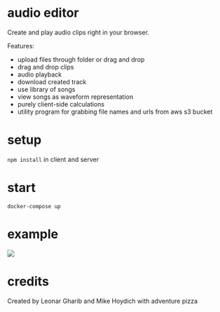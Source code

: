 # audio editor

Create and play audio clips right in your browser.

Features:
- upload files through folder or drag and drop
- drag and drop clips
- audio playback
- download created track
- use library of songs
- view songs as waveform representation
- purely client-side calculations
- utility program for grabbing file names and urls from aws s3 bucket

# setup

`npm install` in client and server

# start

`docker-compose up`

# example

![](https://i.imgur.com/JZmrO2j.gif)

# credits

Created by Leonar Gharib and Mike Hoydich with adventure pizza